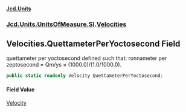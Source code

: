 #### [Jcd.Units](index.md 'index')

### [Jcd.Units.UnitsOfMeasure.SI](Jcd.Units.UnitsOfMeasure.SI.md 'Jcd.Units.UnitsOfMeasure.SI').[Velocities](Velocities.md 'Jcd.Units.UnitsOfMeasure.SI.Velocities')

## Velocities.QuettameterPerYoctosecond Field

quettameter per yoctosecond defined such that: ronnameter per zeptosecond = Qm/ys × (1000.0)/(1.0/1000.0).

```csharp
public static readonly Velocity QuettameterPerYoctosecond;
```

#### Field Value

[Velocity](Velocity.md 'Jcd.Units.UnitTypes.Velocity')
